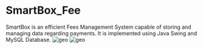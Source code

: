 # SmartBox_Fee
SmartBox is an efficient Fees Management System  capable of storing and managing data regarding payments.
It is implemented using Java Swing and MySQL Database.
![geo](https://raw.githubusercontent.com/nabeela14/Snapshots/Signup.png)
![geo](https://raw.githubusercontent.com/nabeela14/Snapshots/AddFee.png)





